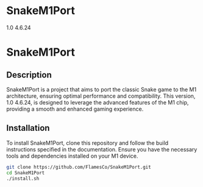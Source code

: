 # SnakeM1Port
1.0 4.6.24
# SnakeM1Port

## Description
SnakeM1Port is a project that aims to port the classic Snake game to the M1 architecture, ensuring optimal performance and compatibility. This version, 1.0 4.6.24, is designed to leverage the advanced features of the M1 chip, providing a smooth and enhanced gaming experience.

## Installation
To install SnakeM1Port, clone this repository and follow the build instructions specified in the documentation. Ensure you have the necessary tools and dependencies installed on your M1 device.

```bash
git clone https://github.com/FlamesCo/SnakeM1Port.git
cd SnakeM1Port
./install.sh
